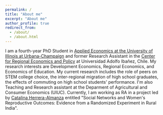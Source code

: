 ```yaml
---
permalink: /
title: "About me"
excerpt: "About me"
author_profile: true
redirect_from: 
  - /about/
  - /about.html
---
```


I am a fourth-year PhD Student in [Applied Economics at the University of Illinois at Urbana-Champaign](https://ace.illinois.edu/) and former Research Assistant in the [Center for Regional Economics and Policy](https://cepr.uai.cl/) at Universidad Adolfo Ibañez, Chile. My research interests are Development Economics, Regional Economics, and Economics of Education. My current research includes the role of peers on STEM college choice, the inter-regional migration of high school graduates, the effects of commuting on high school students' performance. I'm also Teaching and Research assistant at the Deparment of Agricultural and Consumer Economics (UIUC). Currently, I am working as RA in a project led by [Catalina Herrera-Almanza](https://catalinaherrera.weebly.com/) entitled "Social Networks and Women's Reproductive Outcomes: Evidence from a Randomized Experiment in Rural India". 
